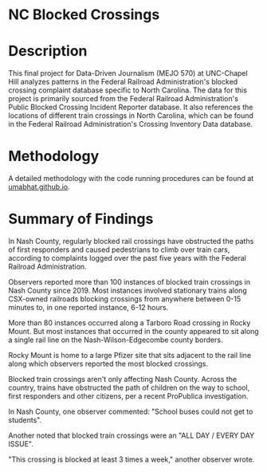 # NC Blocked Crossings

# Description  
This final project for Data-Driven Journalism (MEJO 570) at UNC-Chapel Hill analyzes patterns in the Federal Railroad Administration's blocked crossing complaint database specific to North Carolina. The data for this project is primarily sourced from the Federal Railroad Administration's Public Blocked Crossing Incident Reporter database. It also references the locations of different train crossings in North Carolina, which can be found in the Federal Railroad Administration's Crossing Inventory Data database.

# Methodology 
A detailed methodology with the code running procedures can be found at [umabhat.github.io](https://umaxbhat.github.io/umabhat.github.io/). 

# Summary of Findings
In Nash County, regularly blocked rail crossings have obstructed the paths of first responders and caused pedestrians to climb over train cars, according to complaints logged over the past five years with the Federal Railroad Administration. 

Observers reported more than 100 instances of blocked train crossings in Nash County since 2019. Most instances involved stationary trains along CSX-owned railroads blocking crossings from anywhere between 0-15 minutes to, in one reported instance, 6-12 hours. 

More than 80 instances occurred along a Tarboro Road crossing in Rocky Mount. But most instances that occurred in the county appeared to sit along a single rail line on the Nash-Wilson-Edgecombe county borders. 

Rocky Mount is home to a large Pfizer site that sits adjacent to the rail line along which observers reported the most blocked crossings. 

Blocked train crossings aren't only affecting Nash County. Across the country, trains have obstructed the path of children on the way to school, first responders and other citizens, per a recent ProPublica investigation. 

In Nash County, one observer commented: "School buses could not get to students". 

Another noted that blocked train crossings were an "ALL DAY / EVERY DAY ISSUE".  

"This crossing is blocked at least 3 times a week," another observer wrote.

